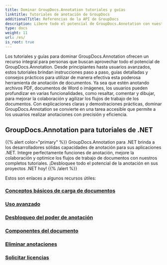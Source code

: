 ```yaml
---
title: Dominar GroupDocs.Annotation tutoriales y guías
linktitle: Tutoriales de anotación de GroupDocs
additionalTitle: Referencias de la API de GroupDocs
description: Libere todo el potencial de GroupDocs.Annotation con nuestros tutoriales. Mejore la colaboración y optimice los flujos de trabajo con guías y consejos completos.
type: docs
weight: 11
url: /es/
is_root: true
---
```


Los tutoriales y guías para dominar GroupDocs.Annotation ofrecen un recurso integral para personas que buscan aprovechar todo el potencial de GroupDocs.Annotation. Desde principiantes hasta usuarios avanzados, estos tutoriales brindan instrucciones paso a paso, guías detalladas y consejos prácticos para utilizar de manera efectiva esta poderosa herramienta de anotación de documentos. Ya sea que estén anotando archivos PDF, documentos de Word o imágenes, los usuarios pueden profundizar en varias funcionalidades, como resaltar, comentar y dibujar, para mejorar la colaboración y agilizar los flujos de trabajo de los documentos. Con explicaciones claras y demostraciones prácticas, dominar GroupDocs.Annotation se convierte en una tarea accesible que permite a los usuarios realizar anotaciones con precisión y eficiencia.

## GroupDocs.Annotation para tutoriales de .NET
{{% alert color="primary" %}}
GroupDocs.Annotation para .NET brinda a los desarrolladores sólidas capacidades de anotación para sus aplicaciones .NET. Integre perfectamente funciones de anotación, mejore la colaboración y optimice los flujos de trabajo de documentos con nuestros completos tutoriales. ¡Desbloquee todo el potencial de la anotación en sus proyectos .NET hoy!
{{% /alert %}}

Estos son enlaces a algunos recursos útiles:
 
### [Conceptos básicos de carga de documentos](./net/document-loading-essentials/)
### [Uso avanzado](./net/advanced-usage/)
### [Desbloqueo del poder de anotación](./net/unlocking-annotation-power/)
### [Componentes del documento](./net/document-components/)
### [Eliminar anotaciones](./net/removing-annotations/)
### [Solicitar licencias](./net/applying-licenses/)


